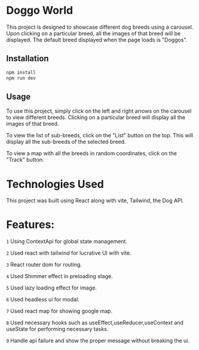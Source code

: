 # Doggo World

This project is designed to showcase different dog breeds using a carousel. Upon clicking on a particular breed, all the images of that breed will be displayed. The default breed displayed when the page loads is "Doggos".

## Installation

```bash
npm install
npm run dev
```

## Usage

To use this project, simply click on the left and right arrows on the carousel to view different breeds. Clicking on a particular breed will display all the images of that breed.

To view the list of sub-breeds, click on the "List" button on the top. This will display all the sub-breeds of the selected breed.

To view a map with all the breeds in random coordinates, click on the "Track" button.

# Technologies Used

This project was built using React along with vite, Tailwind, the Dog API.

# Features:

`1` Using ContextApi for global state management.

`2` Used react with tailwind for lucrative UI with vite.

`3` React router dom for routing.

`4` Used Shimmer effect in preloading stage.

`5` Used lazy loading effect for image.

`6` Used headless ui for modal.

`7` Used react map for showing google map.

`8` Used necessary hooks such as useEffect,useReducer,useContext and useState for performing necessary tasks.

`9` Handle api failure and show the proper message without breaking the ui.
